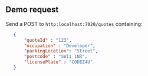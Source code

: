 
## Demo request

Send a POST to `http:localhost:7020/quotes` containing:

```json
   {
       "quoteId" : "123",
       "occupation" : "Developer",
       "parkingLocation": "Street",
       "postcode" : "SW11 1NR",
       "licensePlate" : "CODEZ4U"
   }
```
